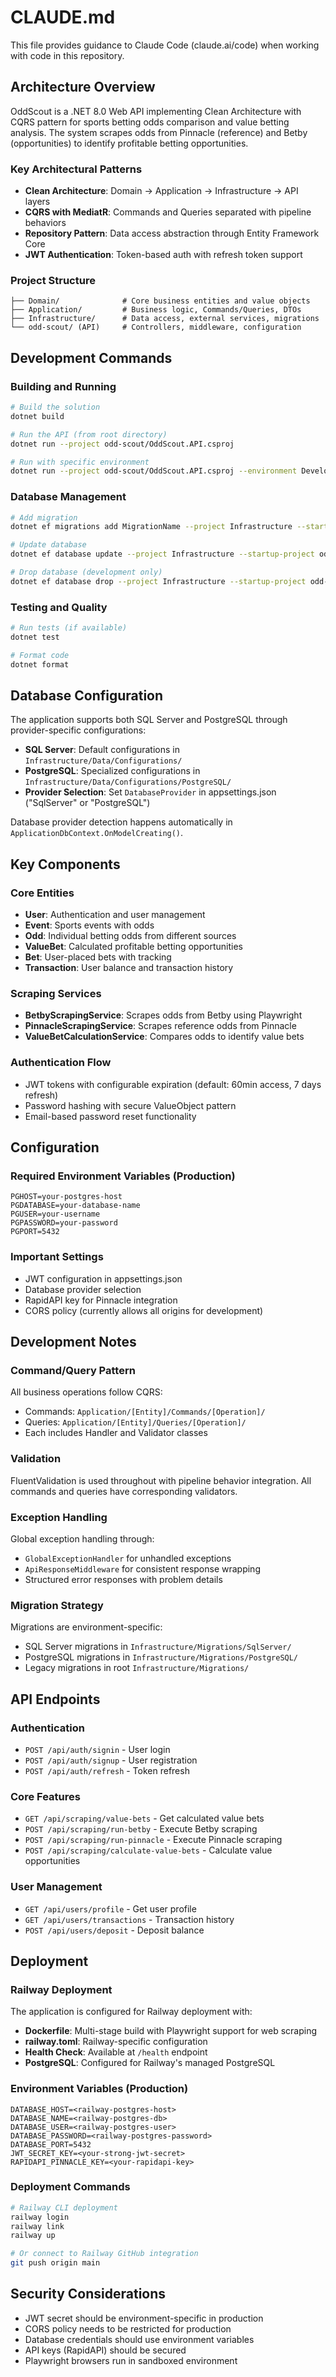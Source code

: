 # CLAUDE.md

This file provides guidance to Claude Code (claude.ai/code) when working with code in this repository.

## Architecture Overview

OddScout is a .NET 8.0 Web API implementing Clean Architecture with CQRS pattern for sports betting odds comparison and value betting analysis. The system scrapes odds from Pinnacle (reference) and Betby (opportunities) to identify profitable betting opportunities.

### Key Architectural Patterns
- **Clean Architecture**: Domain → Application → Infrastructure → API layers
- **CQRS with MediatR**: Commands and Queries separated with pipeline behaviors
- **Repository Pattern**: Data access abstraction through Entity Framework Core
- **JWT Authentication**: Token-based auth with refresh token support

### Project Structure
```
├── Domain/              # Core business entities and value objects
├── Application/         # Business logic, Commands/Queries, DTOs
├── Infrastructure/      # Data access, external services, migrations
└── odd-scout/ (API)     # Controllers, middleware, configuration
```

## Development Commands

### Building and Running
```bash
# Build the solution
dotnet build

# Run the API (from root directory)
dotnet run --project odd-scout/OddScout.API.csproj

# Run with specific environment
dotnet run --project odd-scout/OddScout.API.csproj --environment Development
```

### Database Management
```bash
# Add migration
dotnet ef migrations add MigrationName --project Infrastructure --startup-project odd-scout

# Update database
dotnet ef database update --project Infrastructure --startup-project odd-scout

# Drop database (development only)
dotnet ef database drop --project Infrastructure --startup-project odd-scout
```

### Testing and Quality
```bash
# Run tests (if available)
dotnet test

# Format code
dotnet format
```

## Database Configuration

The application supports both SQL Server and PostgreSQL through provider-specific configurations:

- **SQL Server**: Default configurations in `Infrastructure/Data/Configurations/`
- **PostgreSQL**: Specialized configurations in `Infrastructure/Data/Configurations/PostgreSQL/`
- **Provider Selection**: Set `DatabaseProvider` in appsettings.json ("SqlServer" or "PostgreSQL")

Database provider detection happens automatically in `ApplicationDbContext.OnModelCreating()`.

## Key Components

### Core Entities
- **User**: Authentication and user management
- **Event**: Sports events with odds
- **Odd**: Individual betting odds from different sources
- **ValueBet**: Calculated profitable betting opportunities
- **Bet**: User-placed bets with tracking
- **Transaction**: User balance and transaction history

### Scraping Services
- **BetbyScrapingService**: Scrapes odds from Betby using Playwright
- **PinnacleScrapingService**: Scrapes reference odds from Pinnacle
- **ValueBetCalculationService**: Compares odds to identify value bets

### Authentication Flow
- JWT tokens with configurable expiration (default: 60min access, 7 days refresh)
- Password hashing with secure ValueObject pattern
- Email-based password reset functionality

## Configuration

### Required Environment Variables (Production)
```
PGHOST=your-postgres-host
PGDATABASE=your-database-name
PGUSER=your-username
PGPASSWORD=your-password
PGPORT=5432
```

### Important Settings
- JWT configuration in appsettings.json
- Database provider selection
- RapidAPI key for Pinnacle integration
- CORS policy (currently allows all origins for development)

## Development Notes

### Command/Query Pattern
All business operations follow CQRS:
- Commands: `Application/[Entity]/Commands/[Operation]/`
- Queries: `Application/[Entity]/Queries/[Operation]/`
- Each includes Handler and Validator classes

### Validation
FluentValidation is used throughout with pipeline behavior integration. All commands and queries have corresponding validators.

### Exception Handling
Global exception handling through:
- `GlobalExceptionHandler` for unhandled exceptions
- `ApiResponseMiddleware` for consistent response wrapping
- Structured error responses with problem details

### Migration Strategy
Migrations are environment-specific:
- SQL Server migrations in `Infrastructure/Migrations/SqlServer/`
- PostgreSQL migrations in `Infrastructure/Migrations/PostgreSQL/`
- Legacy migrations in root `Infrastructure/Migrations/`

## API Endpoints

### Authentication
- `POST /api/auth/signin` - User login
- `POST /api/auth/signup` - User registration
- `POST /api/auth/refresh` - Token refresh

### Core Features  
- `GET /api/scraping/value-bets` - Get calculated value bets
- `POST /api/scraping/run-betby` - Execute Betby scraping
- `POST /api/scraping/run-pinnacle` - Execute Pinnacle scraping
- `POST /api/scraping/calculate-value-bets` - Calculate value opportunities

### User Management
- `GET /api/users/profile` - Get user profile
- `GET /api/users/transactions` - Transaction history
- `POST /api/users/deposit` - Deposit balance

## Deployment

### Railway Deployment
The application is configured for Railway deployment with:
- **Dockerfile**: Multi-stage build with Playwright support for web scraping
- **railway.toml**: Railway-specific configuration
- **Health Check**: Available at `/health` endpoint
- **PostgreSQL**: Configured for Railway's managed PostgreSQL

### Environment Variables (Production)
```
DATABASE_HOST=<railway-postgres-host>
DATABASE_NAME=<railway-postgres-db>
DATABASE_USER=<railway-postgres-user>
DATABASE_PASSWORD=<railway-postgres-password>
DATABASE_PORT=5432
JWT_SECRET_KEY=<your-strong-jwt-secret>
RAPIDAPI_PINNACLE_KEY=<your-rapidapi-key>
```

### Deployment Commands
```bash
# Railway CLI deployment
railway login
railway link
railway up

# Or connect to Railway GitHub integration
git push origin main
```

## Security Considerations

- JWT secret should be environment-specific in production
- CORS policy needs to be restricted for production
- Database credentials should use environment variables
- API keys (RapidAPI) should be secured
- Playwright browsers run in sandboxed environment